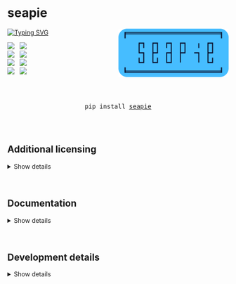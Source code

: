 <h1>seapie</h1>
<a href="https://git.io/typing-svg"><img src="https://readme-typing-svg.herokuapp.com?font=Fira+Code&size=25&duration=3000&pause=700&color=46BDFF&vCenter=true&random=false&width=350&height=40&lines=intuitive+debugger;free+and+open+source;powerful+code+stepping;remote+debugging" alt="Typing SVG" /></a>

<img src="./img/seapie.png" alt="seapie" height='110' align="right">

<div>
<p align="left">
  <a href="https://pypi.org/project/seapie/"><img src="https://static.pepy.tech/badge/seapie"></a>
  &nbsp;
  <a href="https://www.python.org/"><img src="https://img.shields.io/badge/python-3.12.0-blue?logo=python&logoColor=white"/></a>
  <br>
  <a href="https://choosealicense.com/licenses/unlicense/"><img src="https://img.shields.io/badge/licence-The_Unlicence-purple"/></a>
  &nbsp;
  <a href="https://github.com/psf/black"><img src="https://img.shields.io/badge/style-black-000000"/></a>
  <br>
  <a href="https://en.wikipedia.org/wiki/Finland"><img src="https://img.shields.io/badge/made_with_%E2%9D%A4%20in-Finland-blue"/></a>
  &nbsp;
  <a href="https://github.com/hirsimaki-markus/seapie/graphs/contributors"><img src="https://img.shields.io/badge/contributions-welcome-blue"/></a>
  <br>
  <a href="https://github.com/hirsimaki-markus/seapie"><img src="https://img.shields.io/badge/lines_of_code-1k-blue"/></a>
  &nbsp;
  <a href="https://github.com/hirsimaki-markus/seapie"><img src="https://img.shields.io/pypi/v/seapie"></a>
</p>
</div>


<div align="center">
    <br>
    <br>
    <pre>pip install <a href="https://github.com/hirsimaki-markus/seapie">seapie</a></pre>
    <br>
    <br>
</div>

## Additional licensing
<details><summary>Show details</summary>

This software is licensed under The Unlicense as the author's protest towards
the modern copyright landscape. If you need a different lisence for a legal or
compability reasons, just ask.

</details>

<br>
<br>

## Documentation
<details><summary>Show details</summary>

```python
>>> import seapie
>>> help(seapie)
>>> # Or take a look at the well documented source.
```

</details>

<br>
<br>





## Development details
<details><summary>Show details</summary>

  **Linting**
  ```bash
  seapie$ python -m isort .
  seapie$ python -m black .
  seapie$ python -m flake8 src/ test/
  ```

  **Testing**
  ```bash
  seapie$ python test/??????
  ```

  **Building & releasing**
  ```bash
  # Remember to increment __version__ in __init__.py
  seapie$ python -m build --wheel && rm -rf build/ && rm -rf src/seapie.egg-info/
  seapie$ python -m twine check dist/*
  seapie$ python -m twine upload dist/*
  seapie$ rm -rf dist/
  ```

</details>